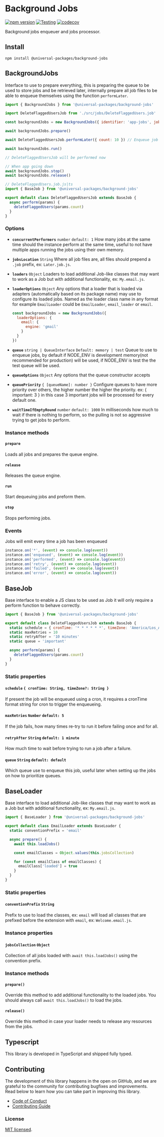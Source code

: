 # Background Jobs

[![npm version](https://badge.fury.io/js/@universal-packages%2Fbackground-jobs.svg)](https://www.npmjs.com/package/@universal-packages/background-jobs)
[![Testing](https://github.com/universal-packages/universal-background-jobs/actions/workflows/testing.yml/badge.svg)](https://github.com/universal-packages/universal-background-jobs/actions/workflows/testing.yml)
[![codecov](https://codecov.io/gh/universal-packages/universal-background-jobs/branch/main/graph/badge.svg?token=CXPJSN8IGL)](https://codecov.io/gh/universal-packages/universal-background-jobs)

Background jobs enqueuer and jobs processor.

## Install

```shell
npm install @universal-packages/background-jobs
```

## BackgroundJobs

Interface to use to prepare everything, this is preparing the queue to be used to store jobs and be retrieved later, internally prepare all job files to be able to enqueue themselves using the function `performLater`.

```js
import { BackgroundJobs } from '@universal-packages/background-jobs'

import DeleteFlaggedUsersJob from './src/jobs/DeleteFlaggedUsers.job'

const backgroundJobs = new BackgroundJobs({ identifier: 'app-jobs', jobsLocation: './src/jobs', concurrentPerformers: 2, queuePriority: { important: 2 }, waitTimeIfEmptyRound: 10000 })

await backgroundJobs.prepare()

await DeleteFlaggedUsersJob.performLater({ count: 10 }) // Enqueue job to be performed later

await backgroundJobs.run()

// DeleteFlaggedUsersJob will be performed now

// When app going down
await backgroundJobs.stop()
await backgroundJobs.release()
```

```js
// DeleteFlaggedUsers.job.js|ts
import { BaseJob } from '@universal-packages/background-jobs'

export default class DeleteFlaggedUsersJob extends BaseJob {
  async perform(params) {
    deleteFlaggedUsers(params.count)
  }
}
```

### Options

- **`concurrentPerformers`** `number` `default: 1`
  How many jobs at the same time should the instance perform at the same time, useful to not have multiple apps running the jobs using their own memory.
- **`jobsLocation`** `String`
  Where all job files are, all files should prepend a `.job` prefix, ex: `Later.job.js`.
- **`loaders`** `Object`
  Loaders to load additional Job-like classes that may want to work as a Job but with additional functionality, ex: `My.email.js`.
- **`loaderOptions`** `Object`
  Any options that a loader that is loaded via adapters (automatically based on its package name) may use to configure its loaded jobs. Named as the loader class name in any format for example `EmailLoader` could be `EmailLoader`, `email_loader` or `email`.

  ```js
  const backgroundJobs = new BackgroundJobs({
    loaderOptions: {
      email: {
        engine: 'gmail'
      }
    }
  })
  ```

- **`queue`** `string | QueueInterface` `Default: memory | test`
  Queue to use to enqueue jobs, by default if NODE_ENV is development memory(not recommended for production) will be used, if NODE_ENV is test the the test queue will be used.
- **`queueOptions`** `Object`
  Any options that the queue constructor accepts
- **`queuePriority`** `{ [queueName]: number }`
  Configure queues to have more priority over others, the higher number the higher the priority. ex: { important: 3 } in this case 3 important jobs will be processed for every default one.
- **`waitTimeIfEmptyRound`** `number` `default: 1000`
  In milliseconds how much to wait if there is nothing to perform, so the pulling is not so aggressive trying to get jobs to perform.

### Instance methods

#### **`prepare`**

Loads all jobs and prepares the queue engine.

#### **`release`**

Releases the queue engine.

#### **`run`**

Start dequeuing jobs and preform them.

#### **`stop`**

Stops performing jobs.

### Events

Jobs will emit every time a job has been enqueued

```js
instance.on('*', (event) => console.log(event))
instance.on('enqueued', (event) => console.log(event))
instance.on('performed', (event) => console.log(event))
instance.on('retry', (event) => console.log(event))
instance.on('failed', (event) => console.log(event))
instance.on('error', (event) => console.log(event))
```

## BaseJob

Base interface to enable a JS class to be used as Job it will only require a perform function to behave correctly.

```js
import { BaseJob } from '@universal-packages/background-jobs'

export default class DeleteFlaggedUsersJob extends BaseJob {
  static schedule = { cronTime: '* * * * * *', timeZone: 'America/Los_Angeles' }
  static maxRetries = 10
  static retryAfter = '10 minutes'
  static queue = 'important'

  async perform(params) {
    deleteFlaggedUsers(params.count)
  }
}
```

### Static properties

#### **`schedule`** `{ cronTime: String, timeZone?: String }`

If present the job will be enqueued using a cron, it requires a cronTime format string for cron to trigger the enqueueing.

#### **`maxRetries`** `Number` `default: 5`

If the job fails, how many times re-try to run it before failing once and for all.

#### **`retryAfter`** `String` `default: 1 minute`

How much time to wait before trying to run a job after a failure.

#### **`queue`** `String` `default: default`

Which queue use to enqueue this job, useful later when setting up the jobs on how to prioritize queues.

## BaseLoader

Base interface to load additional Job-like classes that may want to work as a Job but with additional functionality, ex: `My.email.js`.

```js
import { BaseLoader } from '@universal-packages/background-jobs'

export default class EmailLoader extends BaseLoader {
  static conventionPrefix = 'email'

  async prepare() {
    await this.loadJobs()

    const emailClasses = Object.values(this.jobsCollection)

    for (const emailClass of emailClasses) {
      emailClass['loaded'] = true
    }
  }
}
```

### Static properties

#### **`conventionPrefix`** `String`

Prefix to use to load the classes, ex: `email` will load all classes that are prefixed before the extension with `email`, ex: `Welcome.email.js`.

### Instance properties

#### **`jobsCollection`** `Object`

Collection of all jobs loaded with `await this.loadJobs()` using the convention prefix.

### Instance methods

#### **`prepare()`**

Override this method to add additional functionality to the loaded jobs. You should always call `await this.loadJobs()` to load the jobs.

#### **`release()`**

Override this method in case your loader needs to release any resources from the jobs.

## Typescript

This library is developed in TypeScript and shipped fully typed.

## Contributing

The development of this library happens in the open on GitHub, and we are grateful to the community for contributing bugfixes and improvements. Read below to learn how you can take part in improving this library.

- [Code of Conduct](./CODE_OF_CONDUCT.md)
- [Contributing Guide](./CONTRIBUTING.md)

### License

[MIT licensed](./LICENSE).
